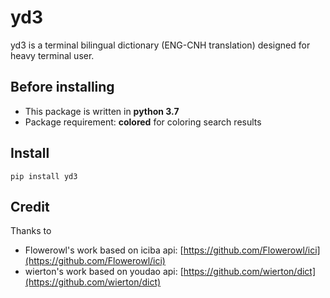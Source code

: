 # yd3
yd3 is a terminal bilingual dictionary (ENG-CNH translation) designed for heavy terminal user.

## Before installing
* This package is written in **python 3.7**
* Package requirement: **colored** for coloring search results

## Install
`pip install yd3`

## Credit
Thanks to
* Flowerowl's work based on iciba api: [https://github.com/Flowerowl/ici](https://github.com/Flowerowl/ici)
* wierton's work based on youdao api: [https://github.com/wierton/dict](https://github.com/wierton/dict)
